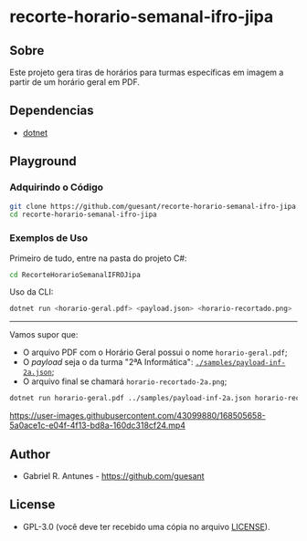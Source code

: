 # recorte-horario-semanal-ifro-jipa

## Sobre

Este projeto gera tiras de horários para turmas específicas em imagem a partir de um horário geral em PDF.

## Dependencias

- [dotnet](https://dotnet.microsoft.com/en-us/)

## Playground

### Adquirindo o Código

```sh
git clone https://github.com/guesant/recorte-horario-semanal-ifro-jipa.git
cd recorte-horario-semanal-ifro-jipa
```

### Exemplos de Uso

Primeiro de tudo, entre na pasta do projeto C#:

```sh
cd RecorteHorarioSemanalIFROJipa
```

Uso da CLI:

```sh
dotnet run <horario-geral.pdf> <payload.json> <horario-recortado.png>
```

---

Vamos supor que:

- O arquivo PDF com o Horário Geral possui o nome `horario-geral.pdf`;
- O _payload_ seja o da turma "2ªA Informática": [`./samples/payload-inf-2a.json`](./samples/payload-inf-2a.json);
- O arquivo final se chamará `horario-recortado-2a.png`;

```sh
dotnet run horario-geral.pdf ../samples/payload-inf-2a.json horario-recortado-2a.png
```

https://user-images.githubusercontent.com/43099880/168505658-5a0ace1c-e04f-4f13-bd8a-160dc318cf24.mp4

## Author

- Gabriel R. Antunes - <https://github.com/guesant>

## License

- GPL-3.0 (você deve ter recebido uma cópia no arquivo [LICENSE](./LICENSE)).
